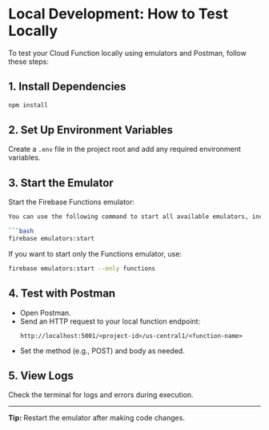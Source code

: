 # Local Development: How to Test Locally
To test your Cloud Function locally using emulators and Postman, follow these steps:

## 1. Install Dependencies

```bash
npm install
```

## 2. Set Up Environment Variables

Create a `.env` file in the project root and add any required environment variables.

## 3. Start the Emulator

Start the Firebase Functions emulator:

```bash
You can use the following command to start all available emulators, including Functions:

```bash
firebase emulators:start
```

If you want to start only the Functions emulator, use:

```bash
firebase emulators:start --only functions
```

## 4. Test with Postman

- Open Postman.
- Send an HTTP request to your local function endpoint:
    ```
    http://localhost:5001/<project-id>/us-central1/<function-name>
    ```
- Set the method (e.g., POST) and body as needed.

## 5. View Logs

Check the terminal for logs and errors during execution.

---

**Tip:** Restart the emulator after making code changes.
